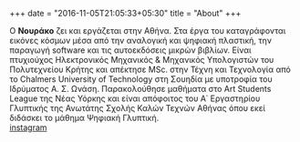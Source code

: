 +++
date = "2016-11-05T21:05:33+05:30"
title = "About"
+++
 
 Ο **Νουράκο** ζει και εργάζεται στην Αθήνα. Στα έργα του καταγράφονται εικόνες κόσµων µέσα από την αναλογική και ψηφιακή πλαστική, την παραγωγή software και τις αυτοεκδόσεις μικρών βιβλίων. Είναι πτυχιούχος Ηλεκτρονικός Μηχανικός & Μηχανικός Υπολογιστών του Πολυτεχνείου Κρήτης και απέκτησε MSc. στην Τέχνη και Τεχνολογία από το Chalmers University of Technology στη Σουηδία µε υποτροφία του Ιδρύματος Α. Σ. Ωνάση. Παρακολούθησε μαθήματα στο Art Students League της Νέας Υόρκης και είναι απόφοιτος του Α΄ Εργαστηρίου Γλυπτικής της Ανωτάτης Σχολής Καλών Τεχνών Αθήνας όπου εκεί διδάσκει  το μάθημα Ψηφιακή Γλυπτική.  
 [instagram](https://www.instagram.com/nourako999/)

<!-- A minimal, responsive and light theme for Hugo inspired by Linux console. 

![Console](https://github.com/mrmierzejewski/hugo-theme-console/blob/master/images/preview.png?raw=true) -->


 <!-- ([instagram](https://www.instagram.com/nourako999/)) lives and works in Athens. His work -->
       
<!-- ## Installation

```
$ mkdir themes
$ cd themes
$ git submodule add https://github.com/mrmierzejewski/hugo-theme-console.git hugo-theme-console
```
    
See the [Hugo documentation](https://gohugo.io/themes/installing/) for more information.

## Configuration

Set theme parameter in your config file:

```
theme = "hugo-theme-console"
```

## License

Copyright © 2020 [Marcin Mierzejewski](https://mrmierzejewski.com/)

The theme is released under the MIT License. Check the [original theme license](https://github.com/panr/hugo-theme-terminal/blob/master/LICENSE.md) for additional licensing information.
 -->